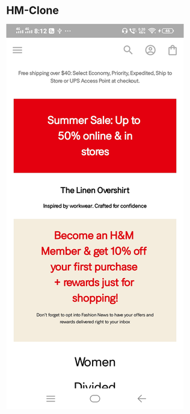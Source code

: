 # HM-Clone

![ScreenShot](https://github.com/sandho/HM-Clone/blob/master/sreenshots/Home%20Page.jpg)
